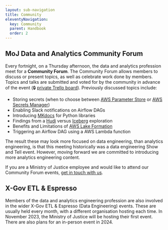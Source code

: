 ```yaml
---
layout: sub-navigation
title: Community
eleventyNavigation:
  key: Community
  parent: Handbook
  order: 2
---
```


## MoJ Data and Analytics Community Forum

Every fortnight, on a Thursday afternoon, the data and analytics profession meet for a **Community Forum**. The Community Forum allows members to discuss or present topics, as well as celebrate work done by members. Topics and talks are submitted and voted for by the community in advance of the event (🔒 [private Trello board](https://trello.com/b/EA20dYCk/data-and-analytics-engineering-community-forum)). Previously discussed topics include:
- Storing secrets (when to choose between [AWS Parameter Store](https://docs.aws.amazon.com/systems-manager/latest/userguide/systems-manager-parameter-store.html) or [AWS Secrets Manager](https://docs.aws.amazon.com/secretsmanager/latest/userguide/intro.html))
- Enabling Slack notifications on Airflow DAGs
- Introducing [MKdocs](https://www.mkdocs.org/) for Python libraries
- Findings from a [Hudi](https://hudi.apache.org/) versus [Iceberg](https://iceberg.apache.org/) exploration
- Benefits and Limitations of [AWS Lake Formation](https://aws.amazon.com/lake-formation/)
- Triggering an Airflow DAG using a AWS Lambda function

The result these may look more focused on data engineering, than analytics engineering, is that this meeting historically was a data engineering Show and Tell event. However, moving forward we are committed to introducing more analytics engineering content.

If you are a Ministry of Justice employee and would like to attend our Community Forum events, [get in touch with us](https://ministryofjustice.github.io/data-and-analytics-engineering/about/contact-us/).

## X-Gov ETL & Espresso

Members of the data and analytics engineering profession are also involved in the wider X-Gov ETL & Espresso (Data Engineering) events. These are usually held every month, with a different organisation hosting each time. In November 2023, the Ministry of Justice will be hosting their first event. There are also plans for an in-person event in 2024.  
